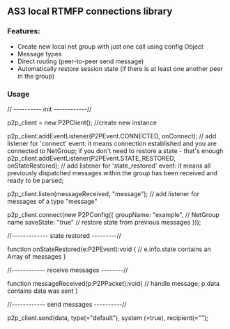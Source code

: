 AS3 local RTMFP connections library
----------

### Features:

* Create new local net group with just one call using config Object
* Message types
* Direct routing (peer-to-peer send message)
* Automatically restore session state (if there is at least one another peer in the group)


### Usage


// ---------- init ------------//

p2p_client = new P2PClient();        //create new instance

p2p_client.addEventListener(P2PEvent.CONNECTED, onConnect);              // add listener for 'connect' event: it means connection established and you are connected to NetGroup; if you don't need to restore a state - that's enough
p2p_client.addEventListener(P2PEvent.STATE_RESTORED, onStateRestored);   // add listener for 'state_restored' event: it means all previously dispatched messages within the group has been received and ready to be parsed;

p2p_client.listen(messageReceived, "message");   // add listener for messages of a type "message"

p2p_client.connect(new P2PConfig({
                groupName: "example",      // NetGroup name
                saveState: "true"          // restore state from previous messages
            }));

//------------- state restored ---------//

function onStateRestored(e:P2PEvent):void {
    // e.info.state contains an Array of messages
        }

//------------ receive messages --------//

function messageReceived(p:P2PPacket):void{
  // handle message; p.data contains data was sent
}

//------------ send messages ----------//

p2p_client.send(data, type(="default"), system (=true), recipient(="");

